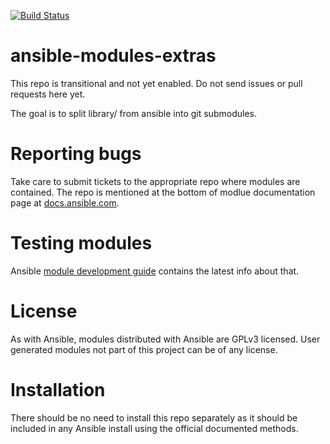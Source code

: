 [![Build Status](https://travis-ci.org/ansible/ansible-modules-extras.svg?branch=devel)](https://travis-ci.org/ansible/ansible-modules-extras)

ansible-modules-extras
======================

This repo is transitional and not yet enabled.  Do not send issues or pull requests here yet.

The goal is to split library/ from ansible into git submodules. 

Reporting bugs
==============

Take care to submit tickets to the appropriate repo where modules are contained. The repo is mentioned at the bottom of modlue documentation page at [docs.ansible.com](http://docs.ansible.com/).

Testing modules
===============

Ansible [module development guide](http://docs.ansible.com/developing_modules.html#testing-modules) contains the latest info about that.

License
=======

As with Ansible, modules distributed with Ansible are GPLv3 licensed. User generated modules not part of this project can be of any license.

Installation
============

There should be no need to install this repo separately as it should be included in any Ansible install using the official documented methods.
